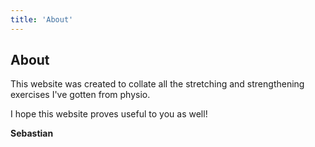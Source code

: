 ```yaml
---
title: 'About'
---
```


## About

This website was created to collate all the stretching and strengthening exercises I've gotten from physio.

I hope this website proves useful to you as well!

**Sebastian**